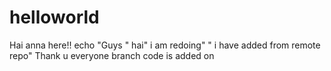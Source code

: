 # helloworld
Hai anna here!!
echo "Guys "
hai" i am redoing"
" i have added from remote repo"
Thank u everyone
branch code is added on
